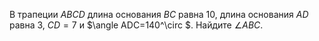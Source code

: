 В трапеции $ABCD$ длина основания $BC$ равна $10$, длина основания $AD$ равна $3$, $CD=7$ и $\angle ADC=140^\circ $. Найдите $\angle ABC$.